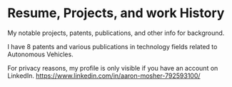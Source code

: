 # Resume, Projects, and work History
My notable projects, patents, publications, and other info for background.

I have 8 patents and various publications in technology fields related to Autonomous Vehicles.

For privacy reasons, my profile is only visible if you have an account on LinkedIn.
https://www.linkedin.com/in/aaron-mosher-792593100/
